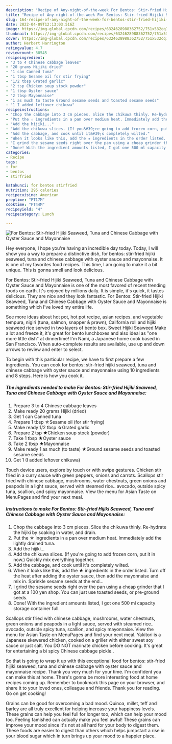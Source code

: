 ```yaml
---
description: "Recipe of Any-night-of-the-week For Bentos: Stir-fried Hijiki Seaweed, Tuna and Chinese Cabbage with Oyster Sauce and Mayonnaise"
title: "Recipe of Any-night-of-the-week For Bentos: Stir-fried Hijiki Seaweed, Tuna and Chinese Cabbage with Oyster Sauce and Mayonnaise"
slug: 164-recipe-of-any-night-of-the-week-for-bentos-stir-fried-hijiki-seaweed-tuna-and-chinese-cabbage-with-oyster-sauce-and-mayonnaise
date: 2022-04-09T12:13:03.516Z
image: https://img-global.cpcdn.com/recipes/6324628988362752/751x532cq70/for-bentos-stir-fried-hijiki-seaweed-tuna-and-chinese-cabbage-with-oyster-sauce-and-mayonnaise-recipe-main-photo.jpg
thumbnail: https://img-global.cpcdn.com/recipes/6324628988362752/751x532cq70/for-bentos-stir-fried-hijiki-seaweed-tuna-and-chinese-cabbage-with-oyster-sauce-and-mayonnaise-recipe-main-photo.jpg
cover: https://img-global.cpcdn.com/recipes/6324628988362752/751x532cq70/for-bentos-stir-fried-hijiki-seaweed-tuna-and-chinese-cabbage-with-oyster-sauce-and-mayonnaise-recipe-main-photo.jpg
author: Herbert Harrington
ratingvalue: 4.7
reviewcount: 38545
recipeingredient:
- "3 to 4 Chinese cabbage leaves"
- "20 grams Hijiki dried"
- "1 can Canned tuna"
- "1 tbsp Sesame oil for stir frying"
- "1/2 tbsp Grated garlic"
- "2 tsp Chicken soup stock powder"
- "1 tbsp Oyster sauce"
- "2 tbsp Mayonnaise"
- "1 as much to taste Ground sesame seeds and toasted sesame seeds"
- "1 I added leftover chikuwa"
recipeinstructions:
- "Chop the cabbage into 3 cm pieces. Slice the chikuwa thinly. Re-hydrate the hijiki by soaking in water, and drain."
- "Put the ☆ ingredients in a pan over medium heat. Immediately add the lightly drained tuna."
- "Add the hijiki..."
- "Add the chikuwa slices. (If you&#39;re going to add frozen corn, put it in now.) Quickly mix everything together."
- "Add the cabbage, and cook until it&#39;s completely wilted."
- "When it looks like this, add the ★ ingredients in the order listed. Turn off the heat after adding the oyster sauce, then add the mayonnaise and mix in. Sprinkle sesame seeds at the end..."
- "I grind the sesame seeds right over the pan using a cheap grinder that I got at a 100 yen shop. You can just use toasted seeds, or pre-ground seeds."
- "Done! With the ingredient amounts listed, I got one 500 ml capacity storage container full."
categories:
- Recipe
tags:
- for
- bentos
- stirfried

katakunci: for bentos stirfried 
nutrition: 295 calories
recipecuisine: American
preptime: "PT17M"
cooktime: "PT44M"
recipeyield: "4"
recipecategory: Lunch

---
```



![For Bentos: Stir-fried Hijiki Seaweed, Tuna and Chinese Cabbage with Oyster Sauce and Mayonnaise](https://img-global.cpcdn.com/recipes/6324628988362752/751x532cq70/for-bentos-stir-fried-hijiki-seaweed-tuna-and-chinese-cabbage-with-oyster-sauce-and-mayonnaise-recipe-main-photo.jpg)

Hey everyone, I hope you're having an incredible day today. Today, I will show you a way to prepare a distinctive dish, for bentos: stir-fried hijiki seaweed, tuna and chinese cabbage with oyster sauce and mayonnaise. It is one of my favorites food recipes. This time, I am going to make it a bit unique. This is gonna smell and look delicious.

For Bentos: Stir-fried Hijiki Seaweed, Tuna and Chinese Cabbage with Oyster Sauce and Mayonnaise is one of the most favored of recent trending foods on earth. It's enjoyed by millions daily. It is simple, it's quick, it tastes delicious. They are nice and they look fantastic. For Bentos: Stir-fried Hijiki Seaweed, Tuna and Chinese Cabbage with Oyster Sauce and Mayonnaise is something which I've loved my entire life.

See more ideas about hot pot, hot pot recipe, asian recipes. and vegetable tempura, nigiri (tuna, salmon, snapper &amp; prawn), California roll and hijiki seaweed rice served in two layers of bento box. Sweet Hijiki Seaweed Make a lot and freeze it, it&#39;s great for bento lunchboxes and also ideal as &#34;one more little dish&#34; at dinnertime! I&#39;m Nami, a Japanese home cook based in San Francisco. When auto-complete results are available, use up and down arrows to review and enter to select.


To begin with this particular recipe, we have to first prepare a few ingredients. You can cook for bentos: stir-fried hijiki seaweed, tuna and chinese cabbage with oyster sauce and mayonnaise using 10 ingredients and 8 steps. Here is how you cook it.

<!--inarticleads1-->

##### The ingredients needed to make For Bentos: Stir-fried Hijiki Seaweed, Tuna and Chinese Cabbage with Oyster Sauce and Mayonnaise:

1. Prepare 3 to 4 Chinese cabbage leaves
1. Make ready 20 grams Hijiki (dried)
1. Get 1 can Canned tuna
1. Prepare 1 tbsp ☆Sesame oil (for stir frying)
1. Make ready 1/2 tbsp ☆Grated garlic
1. Prepare 2 tsp ★Chicken soup stock (powder)
1. Take 1 tbsp ★Oyster sauce
1. Take 2 tbsp ★Mayonnaise
1. Make ready 1 as much (to taste) ★Ground sesame seeds and toasted sesame seeds
1. Get 1 (I added leftover chikuwa)


Touch device users, explore by touch or with swipe gestures. Chicken stir fried in a curry sauce with green peppers, onions and carrots. Scallops stir fried with chinese cabbage, mushrooms, water chestnuts, green onions and peapods in a light sauce, served with steamed rice.. avocado, outside spicy tuna, scallion, and spicy mayonnaise. View the menu for Asian Taste on MenuPages and find your next meal. 

<!--inarticleads2-->

##### Instructions to make For Bentos: Stir-fried Hijiki Seaweed, Tuna and Chinese Cabbage with Oyster Sauce and Mayonnaise:

1. Chop the cabbage into 3 cm pieces. Slice the chikuwa thinly. Re-hydrate the hijiki by soaking in water, and drain.
1. Put the ☆ ingredients in a pan over medium heat. Immediately add the lightly drained tuna.
1. Add the hijiki...
1. Add the chikuwa slices. (If you&#39;re going to add frozen corn, put it in now.) Quickly mix everything together.
1. Add the cabbage, and cook until it&#39;s completely wilted.
1. When it looks like this, add the ★ ingredients in the order listed. Turn off the heat after adding the oyster sauce, then add the mayonnaise and mix in. Sprinkle sesame seeds at the end...
1. I grind the sesame seeds right over the pan using a cheap grinder that I got at a 100 yen shop. You can just use toasted seeds, or pre-ground seeds.
1. Done! With the ingredient amounts listed, I got one 500 ml capacity storage container full.


Scallops stir fried with chinese cabbage, mushrooms, water chestnuts, green onions and peapods in a light sauce, served with steamed rice.. avocado, outside spicy tuna, scallion, and spicy mayonnaise. View the menu for Asian Taste on MenuPages and find your next meal. Yakitori is a Japanese skewered chicken, cooked on a griller with either sweet soy sauce or just salt. You DO NOT marinate chicken before cooking. It&#39;s great for entertaining a bi spicy Chinese cabbage pickle.. 

So that is going to wrap it up with this exceptional food for bentos: stir-fried hijiki seaweed, tuna and chinese cabbage with oyster sauce and mayonnaise recipe. Thank you very much for your time. I'm confident you can make this at home. There's gonna be more interesting food at home recipes coming up. Remember to bookmark this page on your browser, and share it to your loved ones, colleague and friends. Thank you for reading. Go on get cooking!

Grains can be good for overcoming a bad mood. Quinoa, millet, teff and barley are all truly excellent for helping increase your happiness levels. These grains can help you feel full for longer too, which can help your mood too. Feeling famished can actually make you feel awful! These grains can improve your mood since it's not at all hard for your body to digest them. These foods are easier to digest than others which helps jumpstart a rise in your blood sugar which in turn brings up your mood to a happier place.
